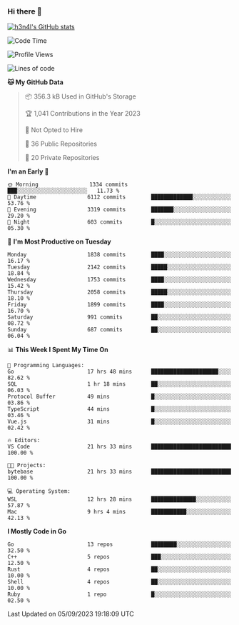 ### Hi there 👋

[![h3n4l's GitHub stats](https://github-readme-stats.vercel.app/api?username=h3n4l&count_private=true&show_icons=true&theme=radical)](https://github.com/h3n4l/github-readme-stats)

<!--START_SECTION:waka-->
![Code Time](http://img.shields.io/badge/Code%20Time-1%2C564%20hrs%2015%20mins-blue)

![Profile Views](http://img.shields.io/badge/Profile%20Views-14-blue)

![Lines of code](https://img.shields.io/badge/From%20Hello%20World%20I%27ve%20Written-3.2%20million%20lines%20of%20code-blue)

**🐱 My GitHub Data** 

> 📦 356.3 kB Used in GitHub's Storage 
 > 
> 🏆 1,041 Contributions in the Year 2023
 > 
> 🚫 Not Opted to Hire
 > 
> 📜 36 Public Repositories 
 > 
> 🔑 20 Private Repositories 
 > 
**I'm an Early 🐤** 

```text
🌞 Morning                1334 commits        ███░░░░░░░░░░░░░░░░░░░░░░   11.73 % 
🌆 Daytime                6112 commits        █████████████░░░░░░░░░░░░   53.76 % 
🌃 Evening                3319 commits        ███████░░░░░░░░░░░░░░░░░░   29.20 % 
🌙 Night                  603 commits         █░░░░░░░░░░░░░░░░░░░░░░░░   05.30 % 
```
📅 **I'm Most Productive on Tuesday** 

```text
Monday                   1838 commits        ████░░░░░░░░░░░░░░░░░░░░░   16.17 % 
Tuesday                  2142 commits        █████░░░░░░░░░░░░░░░░░░░░   18.84 % 
Wednesday                1753 commits        ████░░░░░░░░░░░░░░░░░░░░░   15.42 % 
Thursday                 2058 commits        █████░░░░░░░░░░░░░░░░░░░░   18.10 % 
Friday                   1899 commits        ████░░░░░░░░░░░░░░░░░░░░░   16.70 % 
Saturday                 991 commits         ██░░░░░░░░░░░░░░░░░░░░░░░   08.72 % 
Sunday                   687 commits         ██░░░░░░░░░░░░░░░░░░░░░░░   06.04 % 
```


📊 **This Week I Spent My Time On** 

```text
💬 Programming Languages: 
Go                       17 hrs 48 mins      █████████████████████░░░░   82.62 % 
SQL                      1 hr 18 mins        ██░░░░░░░░░░░░░░░░░░░░░░░   06.03 % 
Protocol Buffer          49 mins             █░░░░░░░░░░░░░░░░░░░░░░░░   03.86 % 
TypeScript               44 mins             █░░░░░░░░░░░░░░░░░░░░░░░░   03.46 % 
Vue.js                   31 mins             █░░░░░░░░░░░░░░░░░░░░░░░░   02.42 % 

🔥 Editors: 
VS Code                  21 hrs 33 mins      █████████████████████████   100.00 % 

🐱‍💻 Projects: 
bytebase                 21 hrs 33 mins      █████████████████████████   100.00 % 

💻 Operating System: 
WSL                      12 hrs 28 mins      ██████████████░░░░░░░░░░░   57.87 % 
Mac                      9 hrs 4 mins        ███████████░░░░░░░░░░░░░░   42.13 % 
```

**I Mostly Code in Go** 

```text
Go                       13 repos            ████████░░░░░░░░░░░░░░░░░   32.50 % 
C++                      5 repos             ███░░░░░░░░░░░░░░░░░░░░░░   12.50 % 
Rust                     4 repos             ██░░░░░░░░░░░░░░░░░░░░░░░   10.00 % 
Shell                    4 repos             ██░░░░░░░░░░░░░░░░░░░░░░░   10.00 % 
Ruby                     1 repo              █░░░░░░░░░░░░░░░░░░░░░░░░   02.50 % 
```




 Last Updated on 05/09/2023 19:18:09 UTC
<!--END_SECTION:waka-->

